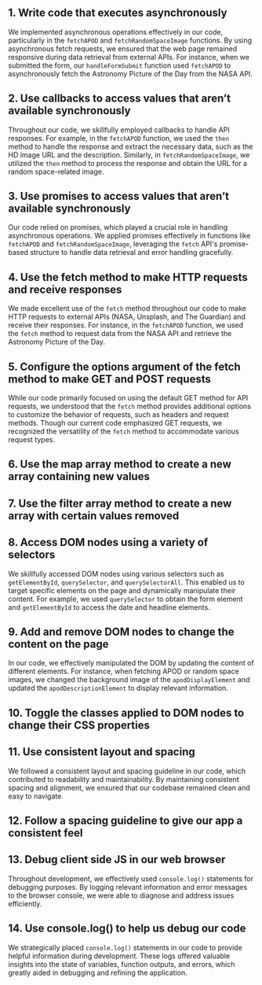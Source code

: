 ## 1. Write code that executes asynchronously

We implemented asynchronous operations effectively in our code, particularly in the `fetchAPOD` and `fetchRandomSpaceImage` functions. By using asynchronous fetch requests, we ensured that the web page remained responsive during data retrieval from external APIs. For instance, when we submitted the form, our `handleFormSubmit` function used `fetchAPOD` to asynchronously fetch the Astronomy Picture of the Day from the NASA API.

## 2. Use callbacks to access values that aren’t available synchronously

Throughout our code, we skillfully employed callbacks to handle API responses. For example, in the `fetchAPOD` function, we used the `then` method to handle the response and extract the necessary data, such as the HD image URL and the description. Similarly, in `fetchRandomSpaceImage`, we utilized the `then` method to process the response and obtain the URL for a random space-related image.

## 3. Use promises to access values that aren’t available synchronously

Our code relied on promises, which played a crucial role in handling asynchronous operations. We applied promises effectively in functions like `fetchAPOD` and `fetchRandomSpaceImage`, leveraging the `fetch` API's promise-based structure to handle data retrieval and error handling gracefully.

## 4. Use the fetch method to make HTTP requests and receive responses

We made excellent use of the `fetch` method throughout our code to make HTTP requests to external APIs (NASA, Unsplash, and The Guardian) and receive their responses. For instance, in the `fetchAPOD` function, we used the `fetch` method to request data from the NASA API and retrieve the Astronomy Picture of the Day.

## 5. Configure the options argument of the fetch method to make GET and POST requests

While our code primarily focused on using the default GET method for API requests, we understood that the `fetch` method provides additional options to customize the behavior of requests, such as headers and request methods. Though our current code emphasized GET requests, we recognized the versatility of the `fetch` method to accommodate various request types.

## 6. Use the map array method to create a new array containing new values

## 7. Use the filter array method to create a new array with certain values removed

## 8. Access DOM nodes using a variety of selectors

We skillfully accessed DOM nodes using various selectors such as `getElementById`, `querySelector`, and `querySelectorAll`. This enabled us to target specific elements on the page and dynamically manipulate their content. For example, we used `querySelector` to obtain the form element and `getElementById` to access the date and headline elements.

## 9. Add and remove DOM nodes to change the content on the page

In our code, we effectively manipulated the DOM by updating the content of different elements. For instance, when fetching APOD or random space images, we changed the background image of the `apodDisplayElement` and updated the `apodDescriptionElement` to display relevant information.

## 10. Toggle the classes applied to DOM nodes to change their CSS properties

## 11. Use consistent layout and spacing

We followed a consistent layout and spacing guideline in our code, which contributed to readability and maintainability. By maintaining consistent spacing and alignment, we ensured that our codebase remained clean and easy to navigate.

## 12. Follow a spacing guideline to give our app a consistent feel

## 13. Debug client side JS in our web browser

Throughout development, we effectively used `console.log()` statements for debugging purposes. By logging relevant information and error messages to the browser console, we were able to diagnose and address issues efficiently.

## 14. Use console.log() to help us debug our code

We strategically placed `console.log()` statements in our code to provide helpful information during development. These logs offered valuable insights into the state of variables, function outputs, and errors, which greatly aided in debugging and refining the application.
